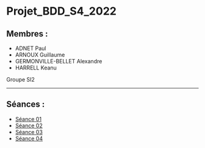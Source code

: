 # Projet_BDD_S4_2022

## Membres :

- ADNET Paul
- ARNOUX Guillaume
- GERMONVILLE-BELLET Alexandre
- HARRELL Keanu

Groupe SI2

---
## Séances :
- [Séance 01](https://github.com/Kilmeee/Projet_BDD_S4_2022/tree/s01)
- [Séance 02](https://github.com/Kilmeee/Projet_BDD_S4_2022/tree/s02)
- [Séance 03](https://github.com/Kilmeee/Projet_BDD_S4_2022/tree/s03)
- [Séance 04](https://github.com/Kilmeee/Projet_BDD_S4_2022/tree/s04)
